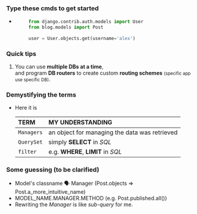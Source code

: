 
### Type these cmds to get started 
- ```python
       from django.contrib.auth.models import User
       from blog.models import Post
        
       user = User.objects.get(username='alex')
    ```

### Quick tips
1. You can use **multiple DBs at a time**,<br>and program **DB routers** to create custom **routing schemes** <small>(specific app use specific DB)</small>.

### Demystifying the terms
- Here it is 
    
    | TERM | MY UNDERSTANDING | 
    | :--- | :----- | 
    | ```Managers``` | an object for managing the data was retrieved | 
    | ```QuerySet``` | simply **SELECT** in *SQL* | 
    | ```filter``` | e.g. **WHERE**, **LIMIT** in *SQL* | 


### Some guessing (to be clarified)
- Model's classname 🗣 Manager (Post.objects => Post.a_more_intuitive_name)
- MODEL_NAME.MANAGER.METHOD (e.g. Post.published.all())
- Rewriting the *Manager* is like *sub-query* for me. 